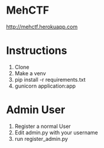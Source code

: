 # MehCTF

http://mehctf.herokuapp.com

# Instructions

1. Clone 
2. Make a venv
3. pip install -r requirements.txt
4. gunicorn application:app

# Admin User

1. Register a normal User
2. Edit admin.py with your username
3. run register_admin.py